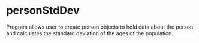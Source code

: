 # personStdDev
Program allows user to create person objects to hold data about the person and calculates the standard deviation of the ages of the population.
